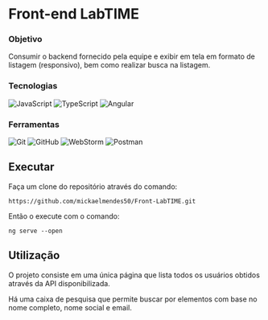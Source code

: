 # Front-end LabTIME
### Objetivo
Consumir o backend fornecido pela equipe e exibir em tela em formato de listagem (responsivo), bem como realizar busca na listagem.

### Tecnologias
<img alt="JavaScript" src="https://img.shields.io/badge/javascript-EFD81D.svg?style=for-the-badge&logo=javascript&logoColor=black"/> <img alt="TypeScript" src="https://img.shields.io/badge/typescript-2F74C0.svg?style=for-the-badge&logo=typescript&logoColor=white"/> <img alt="Angular" src="https://img.shields.io/badge/Angular-D60F2E.svg?style=for-the-badge&logo=angular&logoColor=white"/>

### Ferramentas
<img alt="Git" src="https://img.shields.io/badge/git-%23F05033.svg?style=for-the-badge&logo=git&logoColor=white"/> <img alt="GitHub" src="https://img.shields.io/badge/github-%23121011.svg?style=for-the-badge&logo=github&logoColor=white"/> <img alt="WebStorm" src="https://img.shields.io/badge/webstorm-05C1C8.svg?style=for-the-badge&logo=webstorm&logoColor=white"/> <img alt="Postman" src="https://img.shields.io/badge/postman-F76936.svg?style=for-the-badge&logo=postman&logoColor=white"/>

## Executar

Faça um clone do repositório através do comando:

```
https://github.com/mickaelmendes50/Front-LabTIME.git
```

Então o execute com o comando:

```
ng serve --open
```

## Utilização
O projeto consiste em uma única página que lista todos os usuários obtidos através da API disponibilizada.

Há uma caixa de pesquisa que permite buscar por elementos com base no nome completo, nome social e email.
